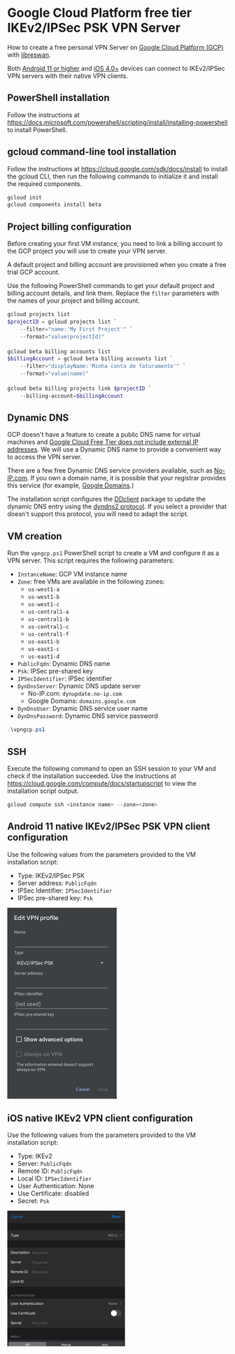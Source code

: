 # Google Cloud Platform free tier IKEv2/IPSec PSK VPN Server

How to create a free personal VPN Server on [Google Cloud Platform (GCP)](https://cloud.google.com/free) with [libreswan](https://libreswan.org/wiki/VPN_server_for_remote_clients_using_IKEv2).

Both [Android 11 or higher](https://source.android.com/devices/architecture/modular-system/ipsec) and [iOS 4.0+](https://developer.apple.com/documentation/devicemanagement/vpn/ikev2) devices can connect to IKEv2/IPSec VPN servers with their native VPN clients.

## PowerShell installation

Follow the instructions at <https://docs.microsoft.com/powershell/scripting/install/installing-powershell> to install PowerShell.

## gcloud command-line tool installation

Follow the instructions at <https://cloud.google.com/sdk/docs/install> to install the gcloud CLI, then run the following commands to initialize it and install the required components.

```powershell
gcloud init
gcloud components install beta
```

## Project billing configuration

Before creating your first VM instance, you need to link a billing account to the GCP project you will use to create your VPN server.

A default project and billing account are provisioned when you create a free trial GCP account.

Use the following PowerShell commands to get your default project and billing account details, and link them. Replace the `filter` parameters with the names of your project and billing account.

```powershell
gcloud projects list
$projectID = gcloud projects list `
    --filter="name:'My First Project'" `
    --format="value(projectId)"

gcloud beta billing accounts list
$billingAccount = gcloud beta billing accounts list `
    --filter="displayName:'Minha conta de faturamento'" `
    --format="value(name)"

gcloud beta billing projects link $projectID `
    --billing-account=$billingAccount
```

## Dynamic DNS

GCP doesn't have a feature to create a public DNS name for virtual machines and [Google Cloud Free Tier does not include external IP addresses](https://cloud.google.com/free/docs/gcp-free-tier#free-tier-usage-limits). We will use a Dynamic DNS name to provide a convenient way to access the VPN server.

There are a few free Dynamic DNS service providers available, such as [No-IP.com](https://www.noip.com/remote-access). If you own a domain name, it is possible that your registrar provides this service (for example, [Google Domains](https://support.google.com/domains/answer/6147083).)

The installation script configures the [DDclient](https://ddclient.net/) package to update the dynamic DNS entry using the [dyndns2 protocol](https://ddclient.net/protocols.html#dyndns2). If you select a provider that doesn't support this protocol, you will need to adapt the script.

## VM creation

Run the `vpngcp.ps1` PowerShell script to create a VM and configure it as a VPN server. This script requires the following parameters:

- `InstanceName`: GCP VM instance name
- `Zone`: free VMs are available in the following zones:
  - `us-west1-a`
  - `us-west1-b`
  - `us-west1-c`
  - `us-central1-a`
  - `us-central1-b`
  - `us-central1-c`
  - `us-central1-f`
  - `us-east1-b`
  - `us-east1-c`
  - `us-east1-d`
- `PublicFqdn`: Dynamic DNS name
- `Psk`: IPSec pre-shared key
- `IPSecIdentifier`: IPSec identifier
- `DynDnsServer`: Dynamic DNS update server
  - No-IP.com: `dynupdate.no-ip.com`
  - Google Domains: `domains.google.com`
- `DynDnsUser`: Dynamic DNS service user name
- `DynDnsPassword`: Dynamic DNS service password

```powershell
.\vpngcp.ps1
```

## SSH

Execute the following command to open an SSH session to your VM and check if the installation succeeded. Use the instructions at <https://cloud.google.com/compute/docs/startupscript> to view the installation script output.

```powershell
gcloud compute ssh <instance name> --zone=<zone>
```

## Android 11 native IKEv2/IPSec PSK VPN client configuration

Use the following values from the parameters provided to the VM installation script:

- Type: IKEv2/IPSec PSK
- Server address: `PublicFqdn`
- IPSec Identifier: `IPSecIdentifier`
- IPSec pre-shared key: `Psk`

![Android native IKEv2/IPSec PSK VPN client](vpnandroid.png)

## iOS native IKEv2 VPN client configuration

Use the following values from the parameters provided to the VM installation script:

- Type: IKEv2
- Server: `PublicFqdn`
- Remote ID: `PublicFqdn`
- Local ID: `IPSecIdentifier`
- User Authentication: None
- Use Certificate: disabled
- Secret: `Psk`

![iOS native IKEv2 VPN client](vpnios.png)
